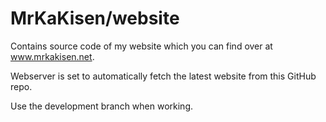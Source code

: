 # MrKaKisen/website
Contains source code of my website which you can find over at www.mrkakisen.net.

Webserver is set to automatically fetch the latest website from this GitHub repo.

Use the development branch when working.
